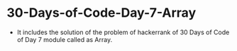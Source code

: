 # 30-Days-of-Code-Day-7-Array
- It includes the solution of the problem of hackerrank of 30 Days of Code of Day 7 module called as Array.
